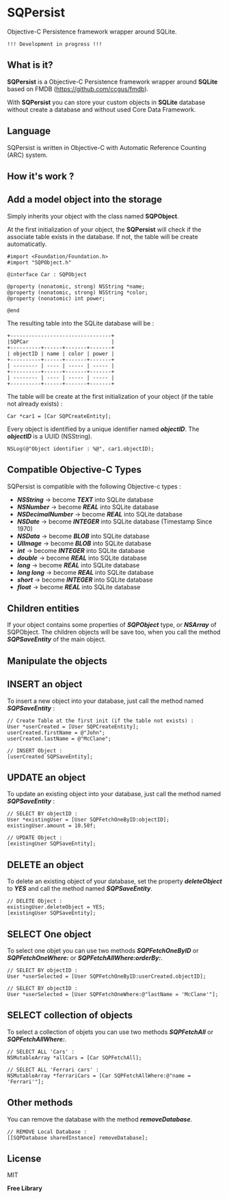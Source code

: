 SQPersist
=========

Objective-C Persistence framework wrapper around SQLite.

```!!! Development in progress !!!```

What is it?
-----------

**SQPersist** is a Objective-C Persistence framework wrapper around **SQLite** based on FMDB (https://github.com/ccgus/fmdb).

With **SQPersist** you can store your custom objects in **SQLite** database without create a database and without used Core Data Framework.

Language
--------

SQPersist is written in Objective-C with Automatic Reference Counting (ARC) system.

How it's work ?
---------------

Add a model object into the storage
-----------------------------------

Simply inherits your object with the class named **SQPObject**.

At the first initialization of your object, the **SQPersist** will check if the associate table exists in the database. If not, the table will be create automaticatly.
```
#import <Foundation/Foundation.h>
#import "SQPObject.h"

@interface Car : SQPObject

@property (nonatomic, strong) NSString *name;
@property (nonatomic, strong) NSString *color;
@property (nonatomic) int power;

@end
```

The resulting table into the SQLite database will be :
```
+---------------------------------+
|SQPCar                           |
+----------+------+-------+-------+
| objectID | name | color | power |
+----------+------+-------+-------+
| -------- | ---- | ----- | ----- |
+----------+------+-------+-------+
| -------- | ---- | ----- | ----- |
+----------+------+-------+-------+
```
The table will be create at the first initialization of your object (if the table not already exists) :
```
Car *car1 = [Car SQPCreateEntity];
```

Every object is identified by a unique identifier named ***objectID***. The ***objectID*** is a UUID (NSString).
```
NSLog(@"Object identifier : %@", car1.objectID);
```

Compatible Objective-C Types
-----------------------------
SQPersist is compatible with the following Objective-c types :
* ***NSString*** -> become ***TEXT*** into SQLite database
* ***NSNumber*** -> become ***REAL*** into SQLite database
* ***NSDecimalNumber*** -> become ***REAL*** into SQLite database
* ***NSDate*** -> become ***INTEGER*** into SQLite database (Timestamp Since 1970)
* ***NSData*** -> become ***BLOB*** into SQLite database
* ***UIImage*** -> become ***BLOB*** into SQLite database
* ***int*** -> become ***INTEGER*** into SQLite database
* ***double*** -> become ***REAL*** into SQLite database
* ***long*** -> become ***REAL*** into SQLite database
* ***long long*** -> become ***REAL*** into SQLite database
* ***short*** -> become ***INTEGER*** into SQLite database
* ***float*** -> become ***REAL*** into SQLite database

Children entities
-----------------
If your object contains some properties of ***SQPObject*** type, or ***NSArray*** of SQPObject. The children objects will be save too, when you call the method ***SQPSaveEntity*** of the main object.

Manipulate the objects
----------------------

INSERT an object
----------------
To insert a new object into your database, just call the method named ***SQPSaveEntity*** :
```
// Create Table at the first init (if the table not exists) :
User *userCreated = [User SQPCreateEntity];
userCreated.firstName = @"John";
userCreated.lastName = @"McClane";
    
// INSERT Object :
[userCreated SQPSaveEntity];
```

UPDATE an object
----------------
To update an existing object into your database, just call the method named ***SQPSaveEntity*** :
```
// SELECT BY objectID :
User *existingUser = [User SQPFetchOneByID:objectID];
existingUser.amount = 10.50f;
    
// UPDATE Object :
[existingUser SQPSaveEntity];
```

DELETE an object
----------------
To delete an existing object of your database, set the property ***deleteObject*** to ***YES*** and call the method named ***SQPSaveEntity***.

```
// DELETE Object :
existingUser.deleteObject = YES;
[existingUser SQPSaveEntity];
```

SELECT One object
--------------------
To select one objet you can use two methods ***SQPFetchOneByID*** or ***SQPFetchOneWhere:*** or ***SQPFetchAllWhere:orderBy:***.
```
// SELECT BY objectID :
User *userSelected = [User SQPFetchOneByID:userCreated.objectID];
```

```
// SELECT BY objectID :
User *userSelected = [User SQPFetchOneWhere:@"lastName = 'McClane'"];
```

SELECT collection of objects
------------------------
To select a collection of objets you can use two methods ***SQPFetchAll*** or ***SQPFetchAllWhere:***.
```
// SELECT ALL 'Cars' :
NSMutableArray *allCars = [Car SQPFetchAll];
```

```
// SELECT ALL 'Ferrari cars' :
NSMutableArray *ferrariCars = [Car SQPFetchAllWhere:@"name = 'Ferrari'"];
```

Other methods
-------------
You can remove the database with the method ***removeDatabase***.
```
// REMOVE Local Database :
[[SQPDatabase sharedInstance] removeDatabase];
```

License
----

MIT

**Free Library**
